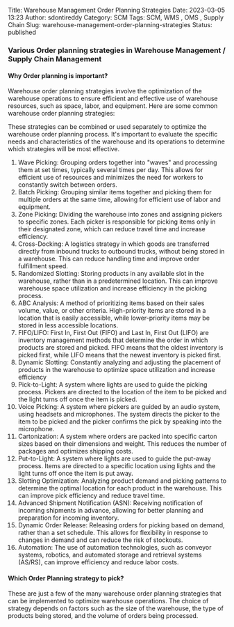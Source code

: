 Title: Warehouse Management Order Planning Strategies
Date: 2023-03-05 13:23
Author: sdontireddy
Category: SCM
Tags: SCM, WMS , OMS , Supply Chain 
Slug: warehouse-management-order-planning-strategies
Status: published


### Various Order planning strategies in Warehouse Management / Supply Chain Management

#### Why Order planning is important?

Warehouse order planning strategies involve the optimization of the warehouse operations to ensure efficient and effective use of warehouse resources, such as space, labor, and equipment. Here are some common warehouse order planning strategies:

These strategies can be combined or used separately to optimize the warehouse order planning process. It's important to evaluate the specific needs and characteristics of the warehouse and its operations to determine which strategies will be most effective.

1. Wave Picking: Grouping orders together into "waves" and processing them at set times, typically several times per day. This allows for efficient use of resources and minimizes the need for workers to constantly switch between orders.
2. Batch Picking: Grouping similar items together and picking them for multiple orders at the same time, allowing for efficient use of labor and equipment.
3. Zone Picking: Dividing the warehouse into zones and assigning pickers to specific zones. Each picker is responsible for picking items only in their designated zone, which can reduce travel time and increase efficiency.
4. Cross-Docking: A logistics strategy in which goods are transferred directly from inbound trucks to outbound trucks, without being stored in a warehouse. This can reduce handling time and improve order fulfillment speed.
5. Randomized Slotting: Storing products in any available slot in the warehouse, rather than in a predetermined location. This can improve warehouse space utilization and increase efficiency in the picking process.
6. ABC Analysis: A method of prioritizing items based on their sales volume, value, or other criteria. High-priority items are stored in a location that is easily accessible, while lower-priority items may be stored in less accessible locations.
7. FIFO/LIFO: First In, First Out (FIFO) and Last In, First Out (LIFO) are inventory management methods that determine the order in which products are stored and picked. FIFO means that the oldest inventory is picked first, while LIFO means that the newest inventory is picked first.
8. Dynamic Slotting: Constantly analyzing and adjusting the placement of products in the warehouse to optimize space utilization and increase efficiency
9. Pick-to-Light: A system where lights are used to guide the picking process. Pickers are directed to the location of the item to be picked and the light turns off once the item is picked.
10. Voice Picking: A system where pickers are guided by an audio system, using headsets and microphones. The system directs the picker to the item to be picked and the picker confirms the pick by speaking into the microphone.
11. Cartonization: A system where orders are packed into specific carton sizes based on their dimensions and weight. This reduces the number of packages and optimizes shipping costs.
12. Put-to-Light: A system where lights are used to guide the put-away process. Items are directed to a specific location using lights and the light turns off once the item is put away.
13. Slotting Optimization: Analyzing product demand and picking patterns to determine the optimal location for each product in the warehouse. This can improve pick efficiency and reduce travel time.
14. Advanced Shipment Notification (ASN): Receiving notification of incoming shipments in advance, allowing for better planning and preparation for incoming inventory.
15. Dynamic Order Release: Releasing orders for picking based on demand, rather than a set schedule. This allows for flexibility in response to changes in demand and can reduce the risk of stockouts.
16. Automation: The use of automation technologies, such as conveyor systems, robotics, and automated storage and retrieval systems (AS/RS), can improve efficiency and reduce labor costs.

#### Which Order Planning strategy to pick?

These are just a few of the many warehouse order planning strategies that can be implemented to optimize warehouse operations. The choice of strategy depends on factors such as the size of the warehouse, the type of products being stored, and the volume of orders being processed.
